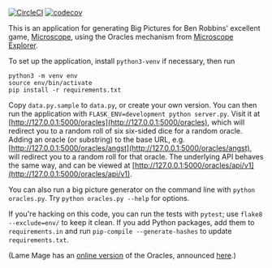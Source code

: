 [![CircleCI](https://circleci.com/gh/bensteinberg/oracles.svg?style=svg)](https://circleci.com/gh/bensteinberg/oracles) [![codecov](https://codecov.io/gh/bensteinberg/oracles/branch/master/graph/badge.svg)](https://codecov.io/gh/bensteinberg/oracles)

This is an application for generating Big Pictures for Ben Robbins'
excellent game, [Microscope](http://www.lamemage.com/microscope/),
using the Oracles mechanism from [Microscope
Explorer](http://www.lamemage.com/microscope-explorer/).

To set up the application, install `python3-venv` if necessary, then run

```
python3 -m venv env
source env/bin/activate
pip install -r requirements.txt
```

Copy `data.py.sample` to `data.py`, or create your own version. You
can then run the application with `FLASK_ENV=development python
server.py`. Visit it at
[http://127.0.0.1:5000/oracles](http://127.0.0.1:5000/oracles), which
will redirect you to a random roll of six six-sided dice for a random
oracle. Adding an oracle (or substring) to the base URL, e.g.
[http://127.0.0.1:5000/oracles/angst](http://127.0.0.1:5000/oracles/angst),
will redirect you to a random roll for that oracle. The underlying API
behaves the same way, and can be viewed at
[http://127.0.0.1:5000/oracles/api/v1](http://127.0.0.1:5000/oracles/api/v1).

You can also run a big picture generator on the command line with
`python oracles.py`. Try `python oracles.py --help` for options.

If you're hacking on this code, you can run the tests with `pytest`;
use `flake8 --exclude=env/` to keep it clean. If you add Python
packages, add them to `requirements.in` and run `pip-compile
--generate-hashes` to update `requirements.txt`.

(Lame Mage has an [online
version](http://www.lamemage.com/oracles/) of the
Oracles, announced
[here](http://arsludi.lamemage.com/index.php/753/oracles-for-everyone/).)

